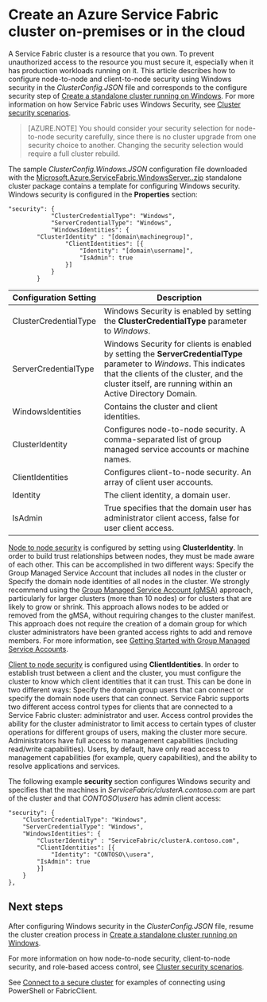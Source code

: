 <properties
   pageTitle="Secure a cluster running on Windows using Windows Security | Microsoft Azure"
   description="Learn how to configure node-to-node and client-to-node security on a standalone cluster running on Windows using Windows Security."
   services="service-fabric"
   documentationCenter=".net"
   authors="rwike77"
   manager="timlt"
   editor=""/>

<tags
   ms.service="service-fabric"
   ms.devlang="dotnet"
   ms.topic="article"
   ms.tgt_pltfrm="NA"
   ms.workload="NA"
   ms.date="06/07/2016"
   ms.author="ryanwi"/>


# Create an Azure Service Fabric cluster on-premises or in the cloud

A Service Fabric cluster is a resource that you own. To prevent unauthorized access to the resource you must secure it, especially when it has production workloads running on it. This article describes how to configure node-to-node and client-to-node security using Windows security in the *ClusterConfig.JSON* file and corresponds to the configure security step of [Create a standalone cluster running on Windows](service-fabric-cluster-creation-for-windows-server.md). For more information on how Service Fabric uses Windows Security, see [Cluster security scenarios](service-fabric-cluster-security.md).

>[AZURE.NOTE]
You should consider your security selection for node-to-node security carefully, since there is no cluster upgrade from one security choice to another. Changing the security selection would require a full cluster rebuild.

The sample *ClusterConfig.Windows.JSON* configuration file downloaded with the [Microsoft.Azure.ServiceFabric.WindowsServer.<version>.zip](http://go.microsoft.com/fwlink/?LinkId=730690) standalone cluster package contains a template for configuring Windows security.  Windows security is configured in the **Properties** section:

```
"security": {
            "ClusterCredentialType": "Windows",
            "ServerCredentialType": "Windows",
            "WindowsIdentities": {
		"ClusterIdentity" : "[domain\machinegroup]",
                "ClientIdentities": [{
                    "Identity": "[domain\username]",
                    "IsAdmin": true
                }]
            }
        }
```

|**Configuration Setting**|**Description**|
|-----------------------|--------------------------|
|ClusterCredentialType|Windows Security is enabled by setting the **ClusterCredentialType** parameter to *Windows*.|
|ServerCredentialType|Windows Security for clients is enabled by setting the **ServerCredentialType** parameter to *Windows*. This indicates that the clients of the cluster, and the cluster itself, are running within an Active Directory Domain.|
|WindowsIdentities|Contains the cluster and client identities.|
|ClusterIdentity|Configures node-to-node security. A comma-separated list of group managed service accounts or machine names.|
|ClientIdentities|Configures client-to-node security. An array of client user accounts.|
|Identity|The client identity, a domain user.|
|IsAdmin|True specifies that the domain user has administrator client access, false for user client access.|

[Node to node security](service-fabric-cluster-security.md#node-to-node-security) is configured by setting using **ClusterIdentity**. In order to build trust relationships between nodes, they must be made aware of each other. This can be accomplished in two different ways: Specify the Group Managed Service Account that includes all nodes in the cluster or Specify the domain node identities of all nodes in the cluster. We strongly recommend using the [Group Managed Service Account (gMSA)](https://technet.microsoft.com/library/hh831782.aspx) approach, particularly for larger clusters (more than 10 nodes) or for clusters that are likely to grow or shrink.
This approach allows nodes to be added or removed from the gMSA, without requiring changes to the cluster manifest. This approach does not require the creation of a domain group for which cluster administrators have been granted access rights to add and remove members. For more information, see [Getting Started with Group Managed Service Accounts](http://technet.microsoft.com/library/jj128431.aspx).

[Client to node security](service-fabric-cluster-security.md#client-to-node-security) is configured using **ClientIdentities**. In order to establish trust between a client and the cluster, you must configure the cluster to know which client identities that it can trust. This can be done in two different ways: Specify the domain group users that can connect or specify the domain node users that can connect. Service Fabric supports two different access control types for clients that are connected to a Service Fabric cluster: administrator and user. Access control provides the ability for the cluster administrator to limit access to certain types of cluster operations for different groups of users, making the cluster more secure.  Administrators have full access to management capabilities (including read/write capabilities). Users, by default, have only read access to management capabilities (for example, query capabilities), and the ability to resolve applications and services.

The following example **security** section configures Windows security and specifies that the machines in *ServiceFabric/clusterA.contoso.com* are part of the cluster and that *CONTOSO\usera* has admin client access:

```
"security": {
    "ClusterCredentialType": "Windows",
    "ServerCredentialType": "Windows",
    "WindowsIdentities": {
		"ClusterIdentity" : "ServiceFabric/clusterA.contoso.com",
        "ClientIdentities": [{
            "Identity": "CONTOSO\\usera",
        "IsAdmin": true
        }]
    }
},
```

## Next steps

After configuring Windows security in the *ClusterConfig.JSON* file, resume the cluster creation process in [Create a standalone cluster running on Windows](service-fabric-cluster-creation-for-windows-server.md).

For more information on how node-to-node security, client-to-node security, and role-based access control, see [Cluster security scenarios](service-fabric-cluster-security.md).

See [Connect to a secure cluster](service-fabric-connect-to-secure-cluster.md) for examples of connecting using PowerShell or FabricClient.
